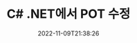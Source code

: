 ---
############################# Static ############################
layout: "auto-gen-editor"
date: 2022-11-09T21:38:26
draft: false
otherformats: doc docx docm dotx xls xlsx xlsm ppt pptx pptm mobi epub html mhtml txt xml csv pdf xps msg

############################# Head ############################
head_title: "POT 편집기 — C# .NET에서 POT 편집"
head_description: "몇 줄의 코드를 사용하여 C# .NET에서 POT를 편집하는 방법은 무엇입니까? GroupDocs 문서 처리 API를 사용하여 30개 이상의 파일 형식을 편집, 업데이트 및 저장합니다."

############################# Header ############################
title: "C# .NET에서 POT 수정"
description: "Microsoft 또는 Open Office와 같은 소프트웨어를 사용하지 않고 C# .NET API용 서버 측 GroupDocs.Editor를 사용하여 효과적이고 강력한 POT 편집."
bg_image: "https://cms.admin.containerize.com/templates/aspose/App_Themes/V3/images/bg/header1.png"
bg_overlay: false
button:
    enable: true
    icon: "fas fa-arrow-down"
    label: "무료 평가판 다운로드"
    link: "https://downloads.groupdocs.com/editor/net"

############################# SubMenu ############################
submenu:
    enable: true

    left:
        img_alt: "GroupDocs.Editor for .NET"
        image: "https://cms.admin.containerize.com/templates/groupdocs/images/product-logos/90x90-noborder/groupdocs-editor-net.png"
        product: "GroupDocs.Editor"
        platform: ".NET"

    middle:
        button:

            # button loop
            - link: "https://apireference.groupdocs.com/editor/net"
              text: "API 참조"

            # button loop
            - link: "https://github.com/groupdocs-editor"
              text: "코드 예"

            # button loop
            - link: "https://products.groupdocs.app/editor/family"
              text: "라이브 데모"

            # button loop
            - link: "https://purchase.groupdocs.com/pricing/editor/net"
              text: "가격"

    right:
        link_download: "https://downloads.groupdocs.com/editor"
        link_learn: "https://docs.groupdocs.com/editor/net"
        link_buy: "https://purchase.groupdocs.com"

############################# About ############################
about:
    enable: true
    title: "GroupDocs.Editor for .NET API 정보"
    content: |
        [GroupDocs.Editor for .NET](/ko/editor/net/) API는 Microsoft Word, Excel, PowerPoint, Open Office 문서 및 프레젠테이션을 편집하는 데 적합한 선택입니다. GroupDocs.Editor는 고성능이 요구되는 서버 측 및 백엔드 시스템에 적합한 독립 실행형 API입니다. Microsoft 또는 Open Office와 같은 소프트웨어에 의존하지 않습니다.

############################# Steps ############################
steps:
    enable: true
    title_left: "C#에서 POT를 수정하는 단계"
    content_left: |
        [GroupDocs.Editor for .NET](/ko/editor/net/)는 개발자가 몇 줄의 코드를 사용하여 POT 파일을 편집할 수 있는 쉽고 간단한 방법을 제공합니다.
        * 필수 파일 경로 또는 바이트 스트림과 선택적 `PresentationLoadOptions` 클래스를 사용하여 `Editor` 클래스의 인스턴스를 만들고 POT 파일을 로드합니다.
        * POT 파일 형식에 대한 `PresentationEditOptions` 클래스 인스턴스 생성 및 설정
        * `Editor.Edit()` 메서드를 호출하고 모든 WYSIWYG 편집기로 쉽게 편집할 수 있는 HTML 형식의 POT 문서를 가져옵니다.
        * `Editor.Save()` 메소드를 호출하고 `PresentationSaveOptions` 클래스를 사용하여 편집된 POT 파일을 저장합니다.

        
    title_right: "시스템 요구 사항"
    content_right: |
        GroupDocs.Editor for .NET API를 사용한 기본 문서 편집은 몇 가지 간단한 단계를 구현하여 수행할 수 있습니다. 당사의 API는 모든 주요 플랫폼 및 운영 체제에서 지원됩니다. 아래 코드를 실행하기 전에 시스템에 다음 전제 조건이 설치되어 있는지 확인하십시오.

        * 운영 체제: Microsoft Windows, Linux, MacOS
        * 개발 환경: Microsoft Visual Studio, Xamarin, MonoDevelop
        * 프레임워크: .NET Framework, .NET Standard, .NET Core, Mono
        * [NuGet](https://www.nuget.org/packages/groupdocs.editor)에서 최신 버전의 GroupDocs.Editor for .NET 다운로드
        
    code: |        
        ```csharp
        // Load the POT file into Editor with the optional PresentationLoadOptions
        Editor editor = new Editor("source.pot", delegate { return new PresentationLoadOptions(); });

        // Create and adjust the edit options
        PresentationEditOptions editOptions = new PresentationEditOptions();
        editOptions.SlideNumber = 1;//select a slide to edit

        // Open input POT document for edit — obtain an intermediate document, that can be edited
        EditableDocument beforeEdit = editor.Edit(editOptions);

        // Grab POT document content and associated resources from editable document
        string content = beforeEdit.GetEmbeddedHtml();

        // Send the content to WYSIWYG-editor, edit it there, and send edited content back to the server-side
        // This step simulates a such operation
        string updatedContent = content.Replace("Title", "Edited Title");

        // Grab edited content and resources from WYSIWYG-editor and create a new EditableDocument instance from it
        EditableDocument afterEdit = EditableDocument.FromMarkup(updatedContent, null);

        // Create a save options and select a desired output format
        PresentationSaveOptions saveOptions = new PresentationSaveOptions(Formats.PresentationFormats.Pot);

        // Save edited POT document to the file
        editor.Save(afterEdit, "edited.pot", saveOptions);
        ```
        
############################# Demos ############################
demos:
    enable: true
    title: "POT 편집자 라이브 데모"
    content: |
        지금 바로 [GroupDocs.Editor 라이브 데모](https://products.groupdocs.app/editor/family) 웹사이트를 방문하여 POT을(를) 편집하세요.
        라이브 데모에는 다음과 같은 이점이 있습니다.
        
############################# More Formats ############################
more_formats:
    enable: true
    title: "기타 지원되는 편집기"
    content: |
        다른 파일 형식을 편집할 수도 있습니다. 아래의 전체 목록을 참조하십시오.


############################# Back to top ###############################
back_to_top:
    enable: true
---